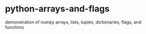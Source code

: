# python-arrays-and-flags
demonstration of numpy arrays, lists, tuples, dictionaries, flags, and functions
